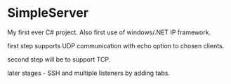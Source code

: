 # SimpleServer
My first ever C# project. Also first use of windows/.NET IP framework.

first step supports UDP communication with echo option to chosen clients.

second step will be to support TCP.

later stages - SSH and multiple listeners by adding tabs.
